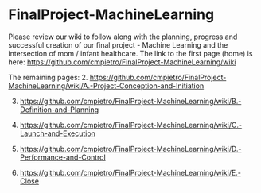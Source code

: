 # FinalProject-MachineLearning

Please review our wiki to follow along with the planning, progress and successful creation of our final project - Machine Learning and the intersection of mom / infant healthcare.  The link to the first page (home) is here:  https://github.com/cmpietro/FinalProject-MachineLearning/wiki

The remaining pages: 
2. https://github.com/cmpietro/FinalProject-MachineLearning/wiki/A.-Project-Conception-and-Initiation

3. https://github.com/cmpietro/FinalProject-MachineLearning/wiki/B.-Definition-and-Planning

4. https://github.com/cmpietro/FinalProject-MachineLearning/wiki/C.-Launch-and-Execution

5. https://github.com/cmpietro/FinalProject-MachineLearning/wiki/D.-Performance-and-Control

6. https://github.com/cmpietro/FinalProject-MachineLearning/wiki/E.-Close
